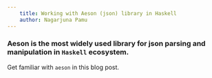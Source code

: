```yaml
---
    title: Working with Aeson (json) library in Haskell
    author: Nagarjuna Pamu
---
```


### Aeson is the most widely used library for json parsing and manipulation in `Haskell` ecosystem.

Get familiar with `aeson` in this blog post.